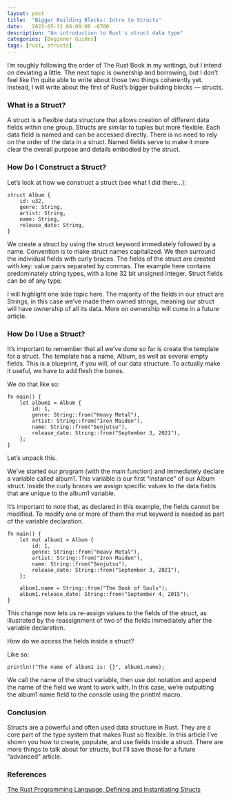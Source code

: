 ```yaml
---
layout: post
title:  "Bigger Building Blocks: Intro to Structs"
date:   2022-05-11 06:00:00 -0700
description: "An introduction to Rust's struct data type"
categories: [Beginner Guides]
tags: [rust, structs]
---
```


I’m roughly following the order of The Rust Book in my writings, but I intend on deviating a little. The next topic is ownership and borrowing, but I don’t feel like I’m quite able to write about those two things coherently yet. Instead, I will write about the first of Rust’s bigger building blocks — structs.

<!--more-->

### What is a Struct?

A struct is a flexible data structure that allows creation of different data fields within one group. Structs are similar to tuples but more flexible. Each data field is named and can be accessed directly. There is no need to rely on the order of the data in a struct. Named fields serve to make it more clear the overall purpose and details embodied by the struct.

### How Do I Construct a Struct?

Let’s look at how we construct a struct (see what I did there…):

```
struct Album {
	id: u32,
	genre: String,
	artist: String,
	name: String,
	release_date: String,
}
```

We create a struct by using the struct keyword immediately followed by a name. Convention is to make struct names capitalized. We then surround the individual fields with curly braces. The fields of the struct are created with key: value pairs separated by commas. The example here contains predominately string types, with a lone 32 bit unsigned integer. Struct fields can be of any type.

I will highlight one side topic here. The majority of the fields in our struct are Strings, in this case we’ve made them owned strings, meaning our struct will have ownership of all its data. More on ownership will come in a future article.

### How Do I Use a Struct?

It’s important to remember that all we’ve done so far is create the template for a struct. The template has a name, Album, as well as several empty fields. This is a blueprint, if you will, of our data structure. To actually make it useful, we have to add flesh the bones.

We do that like so:

```
fn main() {
	let album1 = Album {
		id: 1,
		genre: String::from("Heavy Metal"),
		artist: String::from("Iron Maiden"),
		name: String::from("Senjutsu"),
		release_date: String::from("September 3, 2021"),
	};
}
```

Let’s unpack this.

We’ve started our program (with the main function) and immediately declare a variable called album1. This variable is our first “instance” of our Album struct. Inside the curly braces we assign specific values to the data fields that are unique to the album1 variable.

It’s important to note that, as declared in this example, the fields cannot be modified. To modify one or more of them the mut keyword is needed as part of the variable declaration.

```
fn main() {
	let mut album1 = Album {
		id: 1,
		genre: String::from("Heavy Metal"),
		artist: String::from("Iron Maiden"),
		name: String::from("Senjutsu"),
		release_date: String::from("September 3, 2021"),
	};

	album1.name = String::from("The Book of Souls");
	album1.release_date: String::from("September 4, 2015");
}
```

This change now lets us re-assign values to the fields of the struct, as illustrated by the reassignment of two of the fields immediately after the variable declaration.

How do we access the fields inside a struct?

Like so:

```
println!("The name of album1 is: {}", album1.name);
```

We call the name of the struct variable, then use dot notation and append the name of the field we want to work with. In this case, we’re outputting the album1 name field to the console using the println! macro.

### Conclusion

Structs are a powerful and often used data structure in Rust. They are a core part of the type system that makes Rust so flexible. In this article I’ve shown you how to create, populate, and use fields inside a struct. There are more things to talk about for structs, but I’ll save those for a future “advanced” article.

### References

[The Rust Programming Language, Defining and Instantiating Structs](https://doc.rust-lang.org/book/ch05-01-defining-structs.html)
